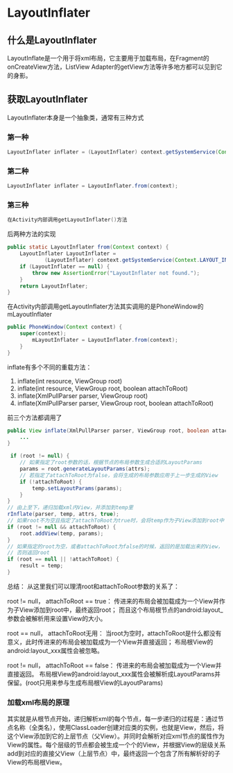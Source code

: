 # LayoutInflater

## 什么是LayoutInflater

LayoutInflate是一个用于将xml布局，它主要用于加载布局，在Fragment的onCreateView方法，ListView Adapter的getView方法等许多地方都可以见到它的身影。

## 获取LayoutInflater

LayoutInflater本身是一个抽象类，通常有三种方式

### 第一种

```java
LayoutInflater inflater = (LayoutInflater) context.getSystemService(Context.LAYOUT_INFLATER_SERVICE);
```

### 第二种

```java
LayoutInflater inflater = LayoutInflater.from(context);
```

### 第三种

```java
在Activity内部调用getLayoutInflater()方法
```

后两种方法的实现

```java
public static LayoutInflater from(Context context) {
    LayoutInflater LayoutInflater =
            (LayoutInflater) context.getSystemService(Context.LAYOUT_INFLATER_SERVICE);
    if (LayoutInflater == null) {
        throw new AssertionError("LayoutInflater not found.");
    }
    return LayoutInflater;
}
```

在Activity内部调用getLayoutInflater方法其实调用的是PhoneWindow的mLayoutInflater

```java
public PhoneWindow(Context context) {
    super(context);
        mLayoutInflater = LayoutInflater.from(context);
    }
}
```

inflate有多个不同的重载方法：

1. inflate(int resource, ViewGroup root)
2. inflate(int resource, ViewGroup root, boolean attachToRoot)
3. inflate(XmlPullParser parser, ViewGroup root)
4. inflate(XmlPullParser parser, ViewGroup root, boolean attachToRoot)

前三个方法都调用了

```java
public View inflate(XmlPullParser parser, ViewGroup root, boolean attachToRoot) {
	...
}
```

```java
 if (root != null) {
    // 如果指定了root参数的话，根据节点的布局参数生成合适的LayoutParams
    params = root.generateLayoutParams(attrs);
    // 若指定了attachToRoot为false，会将生成的布局参数应用于上一步生成的View
    if (!attachToRoot) {
        temp.setLayoutParams(params);
    }
}
// 由上至下，递归加载xml内View，并添加到temp里
rInflate(parser, temp, attrs, true);
// 如果root不为空且指定了attachToRoot为true时，会将temp作为子View添加到root中
if (root != null && attachToRoot) {
    root.addView(temp, params);
}
// 如果指定的root为空，或者attachToRoot为false的时候，返回的是加载出来的View，
// 否则返回root
if (root == null || !attachToRoot) {
    result = temp;
}

```

总结：
从这里我们可以理清root和attachToRoot参数的关系了：

root != null， attachToRoot == true：
传进来的布局会被加载成为一个View并作为子View添加到root中，最终返回root；
而且这个布局根节点的android:layout_参数会被解析用来设置View的大小。

root == null， attachToRoot无用：
当root为空时，attachToRoot是什么都没有意义，此时传进来的布局会被加载成为一个View并直接返回；
布局根View的android:layout_xxx属性会被忽略。

root != null， attachToRoot == false：
传进来的布局会被加载成为一个View并直接返回。
布局根View的android:layout_xxx属性会被解析成LayoutParams并保留。(root只用来参与生成布局根View的LayoutParams)

### 加载xml布局的原理

其实就是从根节点开始，递归解析xml的每个节点，每一步递归的过程是：通过节点名称（全类名），使用ClassLoader创建对应类的实例，也就是View，然后，将这个View添加到它的上层节点（父View）。并同时会解析对应xml节点的属性作为View的属性。每个层级的节点都会被生成一个个的View，并根据View的层级关系add到对应的直接父View（上层节点）中，最终返回一个包含了所有解析好的子View的布局根View。

